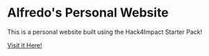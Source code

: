 # Alfredo's Personal Website

This is a personal website built using the Hack4Impact Starter Pack!

[Visit it Here!](https://A-Galicia.github.io)
